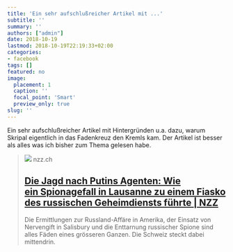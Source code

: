 ```yaml
---
title: 'Ein sehr aufschlußreicher Artikel mit ...'
subtitle: ''
summary: ''
authors: ["admin"]
date: 2018-10-19
lastmod: 2018-10-19T22:19:33+02:00
categories:
- facebook
tags: []
featured: no
image:
  placement: 1
  caption: ''
  focal_point: 'Smart'
  preview_only: true
slug: ''
---
```

Ein sehr aufschlußreicher Artikel mit Hintergründen u.a. dazu, warum Skripal eigentlich in das Fadenkreuz den Kremls kam. Der Artikel ist besser als alles was ich bisher zum Thema gelesen habe.
> [![](https://img.nzz.ch/2018/10/17/5b66774a-e92f-4686-b864-94fd56d73c1a.png?width=929&height=523&fit=bound&quality=75&auto=webp&crop=929,523,x0,y0)](https://www.nzz.ch/international/die-jagd-nach-putins-agenten-wie-ein-spionagefall-in-lausanne-zu-einem-fiasko-des-russischen-geheimdiensts-fuehrte-ld.1429047)
> nzz.ch
> ## [Die Jagd nach Putins Agenten: Wie ein Spionagefall in Lausanne zu einem Fiasko des russischen Geheimdiensts führte | NZZ](https://www.nzz.ch/international/die-jagd-nach-putins-agenten-wie-ein-spionagefall-in-lausanne-zu-einem-fiasko-des-russischen-geheimdiensts-fuehrte-ld.1429047)
>
>Die Ermittlungen zur Russland-Affäre in Amerika, der Einsatz von Nervengift in Salisbury und die Enttarnung russischer Spione sind alles Fäden eines grösseren Ganzen. Die Schweiz steckt dabei mittendrin.

